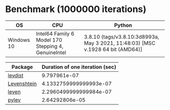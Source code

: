 # Benchmark (1000000 iterations)

| OS | CPU | Python |
| -- | --- | ------ |
| Windows 10 | Intel64 Family 6 Model 170 Stepping 4, GenuineIntel | 3.8.10 (tags/v3.8.10:3d8993a, May  3 2021, 11:48:03) [MSC v.1928 64 bit (AMD64)] |

| Package | Duration of one iteration (sec) |
| ------- | ------------------------- |
| [levdist](https://pypi.org/project/levdist/) | 9.797961e-07 |
| [Levenshtein](https://pypi.org/project/levenshtein/) | 4.1332759999999993e-07 |
| [leven](https://pypi.org/project/leven/) | 2.2960499999999984e-07 |
| [pylev](https://pypi.org/project/pylev/) | 2.64292806e-05 |
